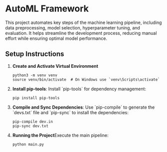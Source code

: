<!DOCTYPE html>
<html lang="en">
<head>
    <meta charset="UTF-8">
    <meta name="viewport" content="width=device-width, initial-scale=1.0">
</head>
<body>

<h1>AutoML Framework</h1>

<p>This project automates key steps of the machine learning pipeline, including data preprocessing, model selection, hyperparameter tuning, and evaluation. It helps streamline the development process, reducing manual effort while ensuring optimal model performance.</p>

<h2>Setup Instructions</h2>
<ol>
    <li><strong>Create and Activate Virtual Environment</strong>
        <pre><code>python3 -m venv venv
source venv/bin/activate  # On Windows use `venv\Scripts\activate`</code></pre>
    </li>
    <li><strong>Install pip-tools</strong>: Install `pip-tools` for dependency management:
        <pre><code>pip install pip-tools</code></pre>
    </li>
    <li><strong>Compile and Sync Dependencies</strong>: Use `pip-compile` to generate the `devs.txt` file and `pip-sync` to install the dependencies:
        <pre><code>pip-compile dev.in
pip-sync dev.txt</code></pre>
    </li>
    <li><strong>Running the Project</strong>Execute the main pipeline:
        <pre><code>python main.py</code></pre>
    </li>
    
</ol>

